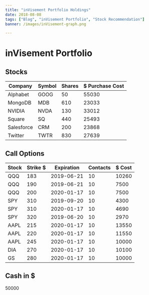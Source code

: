 ```yaml
---
title: "inVisement Portfolio Holdings"
date: 2018-08-08
tags: ["Blog", "inVisement Portfolio", "Stock Recommendation"]
banner: /images/inVisement-graph.png

---
```


# inVisement Portfolio

## Stocks

Company     | Symbol    | Shares    | $ Purchase Cost
--- | --- | --- | ---
Alphabet    | GOOG      | 50        | 55030
MongoDB     | MDB       | 610       | 23033
NVIDIA      | NVDA      | 130       | 33012
Square      | SQ        | 440       | 25493
Salesforce  | CRM       | 200       | 23868
Twitter     | TWTR      | 830       | 27639


## Call Options

Stock       | Strike $  | Expiration| Contacts          | $ Cost
---         | ---       | ---       | ---               | ---
QQQ         | 183       | 2019-06-21| 10                | 10260
QQQ         | 190       | 2019-06-21| 10                | 7500
QQQ         | 200       | 2020-01-17| 10                | 7500
SPY         | 310       | 2019-09-20| 10                | 4300
SPY         | 310       | 2020-01-17| 10                | 4690
SPY         | 320       | 2019-06-20| 10                | 2970
AAPL        | 215       | 2020-01-17| 10                | 13550
AAPL        | 220       | 2020-01-17| 10                | 11550
AAPL        | 245       | 2020-01-17| 10                | 10000
DIA         | 270       | 2020-01-17| 10                | 10100
GS          | 280       | 2020-01-17| 10                | 10000

## Cash in $
50000



